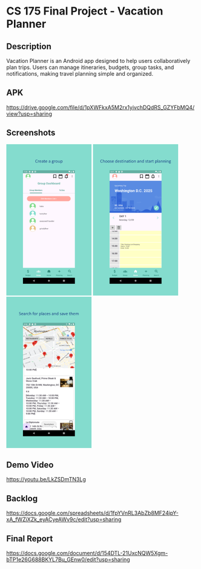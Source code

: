# CS 175 Final Project - Vacation Planner

## Description

Vacation Planner is an Android app designed to help users collaboratively plan trips. Users can manage itineraries, budgets, group tasks, and notifications, making travel planning simple and organized.

## APK

https://drive.google.com/file/d/1pXWFkxA5M2rx1yivchDQdRS_GZYFbMQ4/view?usp=sharing

## Screenshots

<p>
  <img src="images/Slide_Group.png" alt="Group" height="400" />
  <img src="images/Slide_Home.png" alt="Home" height="400" />
  <img src="images/Slide_Search.png" alt="Search" height="400" />
</p>

## Demo Video

https://youtu.be/LkZSDmTN3Lg

## Backlog

https://docs.google.com/spreadsheets/d/1fpYVnRL3AbZb8MF24ipY-xA_fWZiXZk_eyACyeAWv9c/edit?usp=sharing

## Final Report

https://docs.google.com/document/d/154DTL-21UxcNQW5Xgm-bTP1e26G688BKYL7Bu_GEnw0/edit?usp=sharing
